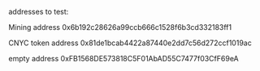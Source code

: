 addresses to test:

Mining address
0x6b192c28626a99ccb666c1528f6b3cd332183ff1

CNYC token address
0x81de1bcab4422a87440e2dd7c56d272ccf1019ac

empty address
0xFB1568DE573818C5F01AbAD55C7477f03CfF69eA
